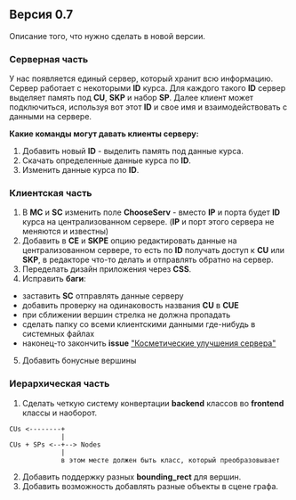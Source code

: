 ## Версия 0.7

Описание того, что нужно сделать в новой версии.

### Серверная часть

У нас появляется единый сервер, который хранит всю информацию. Сервер работает с некоторыми **ID** курса. 
Для каждого такого **ID** сервер выделяет память под **CU**, **SKP** и набор **SP**. Далее клиент может подключиться, используя вот этот **ID** и свое имя и взаимодействовать с данными на сервере.

**Какие команды могут давать клиенты серверу:**
1. Добавить новый **ID** - выделить память под данные курса.
2. Скачать определенные данные курса по **ID**.
3. Изменить данные курса по **ID**.

### Клиентская часть

1. В **MC** и **SC** изменить поле **ChooseServ** - вместо **IP** и порта будет **ID** курса на централизованном сервере. (**IP** и порт этого сервера не меняются и известны)
2. Добавить в **CE** и **SKPE** опцию редактировать данные на централизованном сервере, то есть по **ID** получать доступ к **CU** или **SKP**, в редакторе что-то делать и отправлять обратно на сервер.
3. Переделать дизайн приложения через **CSS**.
4. Исправить **баги**:
* заставить **SC** отправлять данные серверу
* добавить проверку на одинаковость названия **CU** в **CUE**
* при сближении вершин стрелка не должна пропадать
* сделать папку со всеми клиентскими данными где-нибудь в системных файлах
* наконец-то закончить **issue** ["Косметические улучшения сервера"](https://github.com/timattt/Project-Cognitia-II/issues/16)
5. Добавить бонусные вершины

### Иерархическая часть

1. Сделать четкую систему конвертации **backend** классов во **frontend** классы и наоборот.

```
CUs <--------+
             |
CUs + SPs <--+--> Nodes
             |
             в этом месте должен быть класс, который преобразовывает
```

2. Добавить поддержку разных **bounding_rect** для вершин.
3. Добавить возможность добавлять разные объекты в сцене графа.
